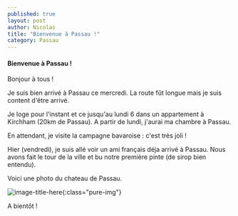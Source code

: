 ```yaml
---
published: true
layout: post
author: Nicolas
title: "Bienvenue à Passau !"
category: Passau
---
```

#### Bienvenue à Passau !

Bonjour à tous !

Je suis bien arrivé à Passau ce mercredi. La route fût longue mais
je suis content d'être arrivé.

Je loge pour l'instant et ce jusqu'au lundi 6 dans un appartement à
Kirchham (20km de Passau). A partir de lundi, j'aurai ma chambre à
Passau.

En attendant, je visite la campagne bavaroise : c'est très joli !

Hier (vendredi), je suis allé voir un ami français déja arrivé à Passau.
Nous avons fait le tour de la ville et bu notre première pinte (de
sirop bien entendu).

Voici une photo du chateau de Passau.

![image-title-here]({{site.url}}/img/chateau.jpg){:class="pure-img"}

A bientôt !
